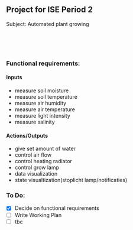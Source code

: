 
## **Project for ISE Period 2**


Subject: Automated plant growing

</br></br></br>

### **Functional requirements:**

#### Inputs
- measure soil moisture
- measure soil temperature
- measure air humidity
- measure air temperature
- measure light intensity
- measure salinity

#### Actions/Outputs
- give set amount of water
- control air flow
- control heating radiator
- control grow lamp
- data visualization
- state visualtization(stoplicht lamp/notificaties)









### **To Do:**
- [x] Decide on functional requirements
- [ ] Write Working Plan
- [ ] tbc